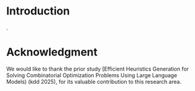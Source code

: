 # Introduction
.





# Acknowledgment
We would like to thank the prior study [Efficient Heuristics Generation for Solving Combinatorial Optimization Problems Using Large Language Models) 
 (kdd 2025), for its valuable contribution to this research area.
